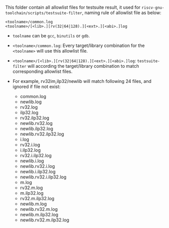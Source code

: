 This folder contain all allowlist files for testsuite result,
it used for `riscv-gnu-toolchain/scripts/testsuite-filter`,
naming rule of allowlist file as below:

```
<toolname>/common.log
<toolname>/[<lib>.][rv(32|64|128).][<ext>.][<abi>.]log
```

- `toolname` can be `gcc`, `binutils` or `gdb`.

- `<toolname>/common.log`: Every target/library combination for the `<toolname>`
  will use this allowlist file.

- `<toolname>/[<lib>.][rv(32|64|128).][<ext>.][<abi>.]log`: `testsuite-filter`
  will according the target/library combination to match corresponding allowlist
  files.

- For example, rv32im,ilp32/newlib will match following 24 files, and ignored if
  file not exist:
    - common.log
    - newlib.log
    - rv32.log
    - ilp32.log
    - rv32.ilp32.log
    - newlib.rv32.log
    - newlib.ilp32.log
    - newlib.rv32.ilp32.log
    - i.log
    - rv32.i.log
    - i.ilp32.log
    - rv32.i.ilp32.log
    - newlib.i.log
    - newlib.rv32.i.log
    - newlib.i.ilp32.log
    - newlib.rv32.i.ilp32.log
    - m.log
    - rv32.m.log
    - m.ilp32.log
    - rv32.m.ilp32.log
    - newlib.m.log
    - newlib.rv32.m.log
    - newlib.m.ilp32.log
    - newlib.rv32.m.ilp32.log
